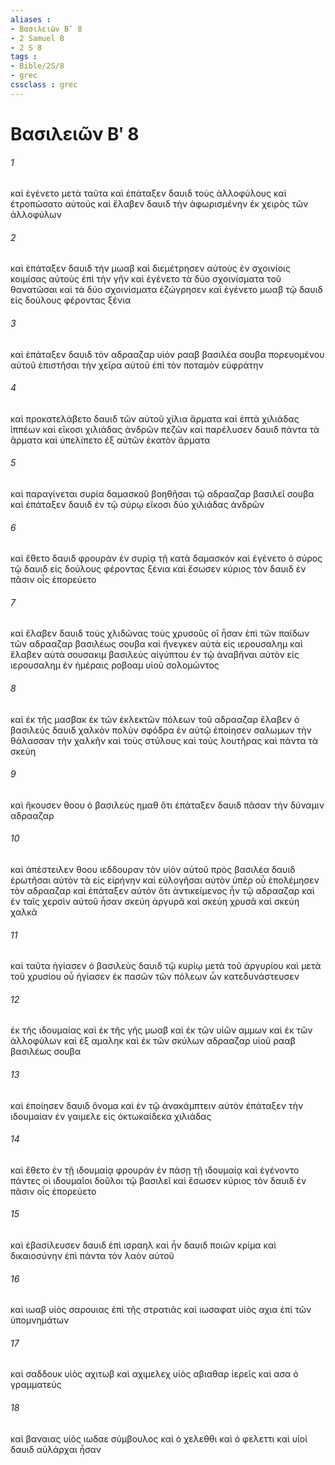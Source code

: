 ```yaml
---
aliases : 
- Βασιλειῶν Βʹ 8
- 2 Samuel 8
- 2 S 8
tags : 
- Bible/2S/8
- grec
cssclass : grec
---
```


# Βασιλειῶν Βʹ 8

###### 1
καὶ ἐγένετο μετὰ ταῦτα καὶ ἐπάταξεν δαυιδ τοὺς ἀλλοφύλους καὶ ἐτροπώσατο αὐτούς καὶ ἔλαβεν δαυιδ τὴν ἀφωρισμένην ἐκ χειρὸς τῶν ἀλλοφύλων
###### 2
καὶ ἐπάταξεν δαυιδ τὴν μωαβ καὶ διεμέτρησεν αὐτοὺς ἐν σχοινίοις κοιμίσας αὐτοὺς ἐπὶ τὴν γῆν καὶ ἐγένετο τὰ δύο σχοινίσματα τοῦ θανατῶσαι καὶ τὰ δύο σχοινίσματα ἐζώγρησεν καὶ ἐγένετο μωαβ τῷ δαυιδ εἰς δούλους φέροντας ξένια
###### 3
καὶ ἐπάταξεν δαυιδ τὸν αδρααζαρ υἱὸν ρααβ βασιλέα σουβα πορευομένου αὐτοῦ ἐπιστῆσαι τὴν χεῖρα αὐτοῦ ἐπὶ τὸν ποταμὸν εὐφράτην
###### 4
καὶ προκατελάβετο δαυιδ τῶν αὐτοῦ χίλια ἅρματα καὶ ἑπτὰ χιλιάδας ἱππέων καὶ εἴκοσι χιλιάδας ἀνδρῶν πεζῶν καὶ παρέλυσεν δαυιδ πάντα τὰ ἅρματα καὶ ὑπελίπετο ἐξ αὐτῶν ἑκατὸν ἅρματα
###### 5
καὶ παραγίνεται συρία δαμασκοῦ βοηθῆσαι τῷ αδρααζαρ βασιλεῖ σουβα καὶ ἐπάταξεν δαυιδ ἐν τῷ σύρῳ εἴκοσι δύο χιλιάδας ἀνδρῶν
###### 6
καὶ ἔθετο δαυιδ φρουρὰν ἐν συρίᾳ τῇ κατὰ δαμασκόν καὶ ἐγένετο ὁ σύρος τῷ δαυιδ εἰς δούλους φέροντας ξένια καὶ ἔσωσεν κύριος τὸν δαυιδ ἐν πᾶσιν οἷς ἐπορεύετο
###### 7
καὶ ἔλαβεν δαυιδ τοὺς χλιδῶνας τοὺς χρυσοῦς οἳ ἦσαν ἐπὶ τῶν παίδων τῶν αδρααζαρ βασιλέως σουβα καὶ ἤνεγκεν αὐτὰ εἰς ιερουσαλημ καὶ ἔλαβεν αὐτὰ σουσακιμ βασιλεὺς αἰγύπτου ἐν τῷ ἀναβῆναι αὐτὸν εἰς ιερουσαλημ ἐν ἡμέραις ροβοαμ υἱοῦ σολομῶντος
###### 8
καὶ ἐκ τῆς μασβακ ἐκ τῶν ἐκλεκτῶν πόλεων τοῦ αδρααζαρ ἔλαβεν ὁ βασιλεὺς δαυιδ χαλκὸν πολὺν σφόδρα ἐν αὐτῷ ἐποίησεν σαλωμων τὴν θάλασσαν τὴν χαλκῆν καὶ τοὺς στύλους καὶ τοὺς λουτῆρας καὶ πάντα τὰ σκεύη
###### 9
καὶ ἤκουσεν θοου ὁ βασιλεὺς ημαθ ὅτι ἐπάταξεν δαυιδ πᾶσαν τὴν δύναμιν αδρααζαρ
###### 10
καὶ ἀπέστειλεν θοου ιεδδουραν τὸν υἱὸν αὐτοῦ πρὸς βασιλέα δαυιδ ἐρωτῆσαι αὐτὸν τὰ εἰς εἰρήνην καὶ εὐλογῆσαι αὐτὸν ὑπὲρ οὗ ἐπολέμησεν τὸν αδρααζαρ καὶ ἐπάταξεν αὐτόν ὅτι ἀντικείμενος ἦν τῷ αδρααζαρ καὶ ἐν ταῖς χερσὶν αὐτοῦ ἦσαν σκεύη ἀργυρᾶ καὶ σκεύη χρυσᾶ καὶ σκεύη χαλκᾶ
###### 11
καὶ ταῦτα ἡγίασεν ὁ βασιλεὺς δαυιδ τῷ κυρίῳ μετὰ τοῦ ἀργυρίου καὶ μετὰ τοῦ χρυσίου οὗ ἡγίασεν ἐκ πασῶν τῶν πόλεων ὧν κατεδυνάστευσεν
###### 12
ἐκ τῆς ιδουμαίας καὶ ἐκ τῆς γῆς μωαβ καὶ ἐκ τῶν υἱῶν αμμων καὶ ἐκ τῶν ἀλλοφύλων καὶ ἐξ αμαληκ καὶ ἐκ τῶν σκύλων αδρααζαρ υἱοῦ ρααβ βασιλέως σουβα
###### 13
καὶ ἐποίησεν δαυιδ ὄνομα καὶ ἐν τῷ ἀνακάμπτειν αὐτὸν ἐπάταξεν τὴν ιδουμαίαν ἐν γαιμελε εἰς ὀκτωκαίδεκα χιλιάδας
###### 14
καὶ ἔθετο ἐν τῇ ιδουμαίᾳ φρουράν ἐν πάσῃ τῇ ιδουμαίᾳ καὶ ἐγένοντο πάντες οἱ ιδουμαῖοι δοῦλοι τῷ βασιλεῖ καὶ ἔσωσεν κύριος τὸν δαυιδ ἐν πᾶσιν οἷς ἐπορεύετο
###### 15
καὶ ἐβασίλευσεν δαυιδ ἐπὶ ισραηλ καὶ ἦν δαυιδ ποιῶν κρίμα καὶ δικαιοσύνην ἐπὶ πάντα τὸν λαὸν αὐτοῦ
###### 16
καὶ ιωαβ υἱὸς σαρουιας ἐπὶ τῆς στρατιᾶς καὶ ιωσαφατ υἱὸς αχια ἐπὶ τῶν ὑπομνημάτων
###### 17
καὶ σαδδουκ υἱὸς αχιτωβ καὶ αχιμελεχ υἱὸς αβιαθαρ ἱερεῖς καὶ ασα ὁ γραμματεύς
###### 18
καὶ βαναιας υἱὸς ιωδαε σύμβουλος καὶ ὁ χελεθθι καὶ ὁ φελεττι καὶ υἱοὶ δαυιδ αὐλάρχαι ἦσαν
